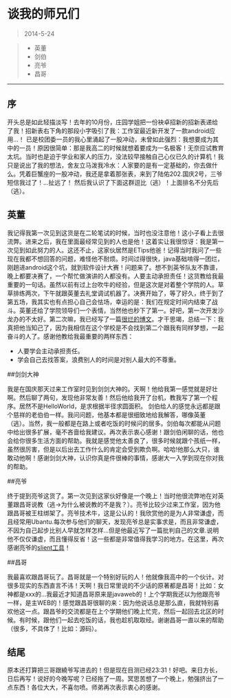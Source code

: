 # 谈我的师兄们 



>2014-5-24


>* 英董
>* 剑伯
>* 亮爷
>* 昌哥




---

## 序

开头总是如此轻描淡写！去年的10月份，庄园学姐把一份袂卓招新的招新表递给了我！招新表右下角的那段小字吸引了我：工作室最近新开发了一款android应用...！ 已是校团委一员的我心里涌起了一股冲动，未曾如此强烈：我想要成为其中的一员！原因很简单：那是我高二的时候就想着要成为一名极客！无奈应试教育太坑。当时也是迫于学业和家人的压力，没法较早接触自己心仪已久的计算机！我只是说出了我的想法，舍友立马泼我冷水：人家要的是有一定基础的，你去做什么。凭着巨蟹座的一股冲动，我还是拿着那张表，来到了陆佑202.国庆2号，三爷短信我过了！...扯远了！
然后我认识了下面这群逗比（逃）！上面排名不分先后（逃）。


## 英董

我记得我第一次见到这货是在二轮笔试的时候，当时也没注意他！这小子看上去很流弊。进来之后，我在里面最经常见到的人也是他！这着实让我很惊讶：我是第一次见到如此努力的人。这还不止，这家伙居然是ETips他爸！记得当时我问了一些现在我都不想回答的问题，难怪他不耐烦。时间过得很快，java基础啃得一团烂，刚趟进android这个坑，就到软件设计大赛！问题来了。想不到英爷队友不靠谱，晚上都要决赛了，一个帮忙做演讲的人都没有。人要主动承担责任！这货教给我最重要的一句话。虽然以前有过上台吹牛的经验，但是这次是对着整个学院的人。草草排练两次，下午就跟英董去礼堂调试机器了。决赛开始了，等了好久，终于到了第五场，我其实也有点担心自己会怯场，幸运的是：我们在规定时间内结束了战斗。英董还给了学院领导们一个表情，当然他也秒下了第一。好吧，第一次开发沙龙办的不太好。第二次嘛，我已经写了一篇[很烂的博文][1]。才干思竭，总结一下：我真把他当知己了，因为我相信在这个学校是不会找到第二个跟我有同样梦想，一起奋斗的人了。感谢他教给我最重要的两样东西：

* 人要学会主动承担责任。
* 学会自己去找答案，浪费别人的时间是对别人最大的不尊重。


##剑剑大神

我是在国庆那天过来工作室时见到剑剑大神的。天啊！他给我第一感觉就是好壮啊。然后聊了两句，发现他非常友善！然后他给我开了台机，教我写了第一个程序。居然不是HelloWorld，是求根据半径求圆面积。
剑伯给人的感觉永远都是跟个慈祥的老伯伯一样。我问问题，他基本都是很细致地给我解答，哪像英董（逃）。当然，我一般都是在路上或者吃饭的时候问的居多。剑伯每次都能从问题中给出很多扩展，毫不吝啬给我建议。再次表示衷心感谢！跟剑伯闲聊的话，他也会给你很多生活方面的帮助。我就是感觉他太善良了，很多时候就跟个孩纸一样，虽然很厉害，但是以后出去工作什么的肯定会受到欺负啊。哈哈!他那么大只，谁敢动他啊！感谢剑剑大神，认识你真是件很棒的事情，感谢大一入学到现在你对我的帮助。

##亮爷

终于提到亮爷这货了。第一次见到这家伙好像是一个晚上！当时他很流弊地在对英董跟昌哥说教（逃->为什么被说教的不是我？）。亮爷比较少过来工作室，因为他跟昌哥被王柱绑架了。亮爷技术牛，这是公认的！我欣赏他的是为人非常谦虚，而且经常用Ubantu.每次参与他们的聊天，发现亮爷总是实事求是，而且非常谦虚，不因为自己起步比别人早就怎样怎样...但是他最近写了一篇批判自己的文章.说明他不仅仅谦虚，而且懂得反省！这一些都是非常值得我学习的地方。在这里，再次感谢亮爷的[slient工具][2]！

##昌哥

我最喜欢跟昌哥玩了。昌哥就是一个特别好玩的人！他就像我高中的一个伙计。对很多现实的东西直言不讳！天啊！我日常里说的不少话的原著都是昌哥！比如：女神都是xxx的...我最近才知道昌哥原来是javaweb的！上个学期我还以为他跟亮爷一样，是主WEB的！感觉跟昌哥很聊的来：因为他说话总是那么直，我就特别喜欢他这一点。跟昌爷的交流都是在上个学期他们晚上忙完，然后一起回去北区的时候。有时候，跟他们一起去吃饭的话，我也趁机取取经。谢谢昌哥一直以来的帮助（很多，不具体了！比如：源码）。

## 结尾

原本还打算把三哥跟繞爷写进去的！但是现在目测已经23:31！好吧。来日方长，日后再写！说好的今晚写呢？已经拖了一周。冥思苦想了一个晚上，勉强挤出了一点东西！各位大大，不喜勿喷。师弟再次表示衷心的感谢。






  [1]: http://jacsonlee.github.io/Blog/?Diary/wyu-dev-conf
  [2]: https://github.com/Binbinmaster/silent